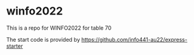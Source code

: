 # winfo2022
This is a repo for WINFO2022 for table 70

The start code is provided by https://github.com/info441-au22/express-starter
